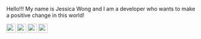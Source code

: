 Hello!!! My name is Jessica Wong and I am a developer who wants to make a positive change in this world!
<!-- **wongjesica/wongjessica** is a ✨ _special_ ✨ repository because its `README.md` (this file) appears on your GitHub profile. Here are some ideas to get you started: - 🔭 I’m currently working on ... - 🌱 I’m currently learning ... - 👯 I’m looking to collaborate on ... - 🤔 I’m looking for help with ... - 💬 Ask me about ... - 📫 How to reach me: ... - 😄 Pronouns: ... - ⚡ Fun fact: ... -->

[<img src="https://simpleicons.org/icons/homeassistant.svg" width="24" height="24"/>](https://jessicawong.dev)
[<img src="https://simpleicons.org/icons/github.svg" width="24" height="24"/>](https://github.com/wongjessica)
[<img src="https://simpleicons.org/icons/linkedin.svg" width="24" height="24"/>](https://linkedin.com/in/jessicawongdev)
[<img src="https://simpleicons.org/icons/discord.svg" width="24" height="24"/>](https://discordapp.com/users/189151741411852288)
